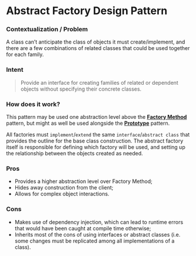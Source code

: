 # Abstract Factory Design Pattern

### Contextualization / Problem

A class can’t anticipate the class of objects it must create/implement, and there are a few combinations of related classes that could be used together for each family.

### Intent

> Provide an interface for creating families of related or dependent objects without specifying their concrete classes.

### How does it work?

This pattern may be used one abstraction level above the [**Factory Method**](http://github.com/aputhin/java-sandbox/tree/master/design-patterns-study/creational-patterns/factory-method) pattern, but might as well be used alongside the [**Prototype**](http://github.com/aputhin/java-sandbox/tree/master/design-patterns-study/creational-patterns/prototype) pattern.

All factories must ```implement```/```extend``` the same ```interface```/```abstract class``` that provides the outline for the base class construction. The abstract factory itself is responsible for defining which factory will be used, and setting up the relationship between the objects created as needed.

### Pros

- Provides a higher abstraction level over Factory Method;
- Hides away construction from the client;
- Allows for complex object interactions.

### Cons

- Makes use of dependency injection, which can lead to runtime errors that would have been caught at compile time otherwise;
- Inherits most of the cons of using interfaces or abstract classes (i.e. some changes must be replicated among all implementations of a class).
